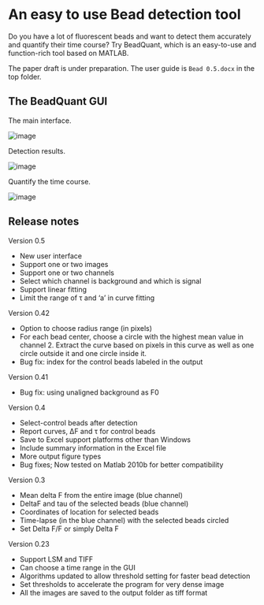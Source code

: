 # An easy to use Bead detection tool

Do you have a lot of fluorescent beads and want to detect them accurately and quantify their time course?
Try BeadQuant, which is an easy-to-use and function-rich tool based on MATLAB.

The paper draft is under preparation. The user guide is `Bead 0.5.docx` in the top folder. 

## The BeadQuant GUI
The main interface.

![image](https://github.com/freemanwyz/BeadQuant/assets/3871340/1de6630e-c404-4ab7-b445-868379f1e236)

Detection results.

![image](https://github.com/freemanwyz/BeadQuant/assets/3871340/2804adf3-2735-4504-b0cd-be3f2af03c4a)

Quantify the time course.

![image](https://github.com/freemanwyz/BeadQuant/assets/3871340/0ec26c05-da80-4abe-b2c3-e04d98437ce8)


## Release notes
Version 0.5

- New user interface
- Support one or  two images
- Support one or two channels
- Select which channel is background and which is signal
- Support linear fitting
- Limit the range of τ and ‘a’ in curve fitting

Version 0.42  

- Option to choose radius range (in pixels)
- For each bead center, choose a circle with the highest mean value in channel 2. Extract the curve based on pixels in this curve as well as one circle outside it and one circle inside it.
- Bug fix: index for the control beads labeled in the output
 
Version 0.41  

- Bug fix: using unaligned background as F0
 
Version 0.4

- Select-control beads after detection
- Report curves, ΔF and τ for control beads
- Save to Excel support platforms other than Windows
- Include summary information in the Excel file
- More output figure types
- Bug fixes; Now tested on Matlab 2010b for better compatibility
 
Version 0.3  
- Mean delta F from the entire image (blue channel)
- DeltaF and tau of the selected beads (blue channel)
- Coordinates of location for selected beads
- Time-lapse (in the blue channel) with the selected beads circled
- Set Delta F/F or simply Delta F
 
Version 0.23  
- Support LSM and TIFF
- Can choose a time range in the GUI
- Algorithms updated to allow threshold setting for faster bead detection
- Set thresholds to accelerate the program for very dense image
- All the images are saved to the output folder as tiff format

